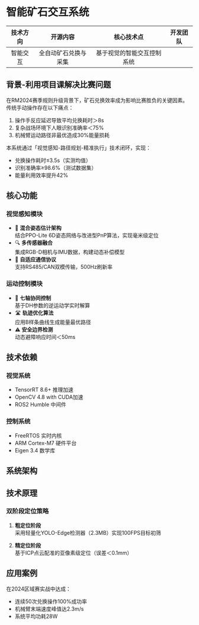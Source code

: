 # 智能矿石交互系统

| 技术方向 |        开源内容        |          核心技术点          |   开发团队   |
| :------: | :------------------: | :--------------------------: | :--------: |
| 智能交互 | 全自动矿石兑换与采集 | 基于视觉的智能交互控制系统 |

## 背景-利用项目课解决比赛问题

在RM2024赛季规则升级背景下，矿石兑换效率成为影响比赛胜负的关键因素。传统手动操作存在以下痛点：
1. 操作手反应延迟导致平均兑换耗时＞8s  
2. 复杂战场环境下人眼识别准确率＜75%
3. 机械臂运动路径非最优造成30%能量损耗

本系统通过「视觉感知-路径规划-精准执行」技术闭环，实现：
- 兑换操作耗时≤3.5s（实测均值）  
- 识别准确率≥98.6%（测试数据集）
- 能量利用效率提升42%

## 核心功能

### 视觉感知模块
- 🧠 **混合姿态估计架构**  
  结合PPO-Lite 6D姿态网络与改进型PnP算法，实现毫米级定位
- 🔍 **多传感器融合**  
  集成RGB-D相机与IMU数据，构建动态补偿模型
- 📡 **自适应通信协议**  
  支持RS485/CAN双模传输，500Hz刷新率

### 运动控制模块
- 🤖 **七轴协同控制**  
  基于DH参数的逆运动学实时解算
- 🛣️ **轨迹优化算法**  
  应用B样条曲线生成能量最优路径
- ⚠️ **安全边界检测**  
  动态避障响应时间＜50ms

## 技术依赖

### 视觉系统
- TensorRT 8.6+ 推理加速
- OpenCV 4.8 with CUDA加速
- ROS2 Humble 中间件

### 控制系统
- FreeRTOS 实时内核
- ARM Cortex-M7 硬件平台
- Eigen 3.4 数学库

## 系统架构

## 技术原理

### 双阶段定位策略
1. **粗定位阶段**  
   采用轻量化YOLO-Edge检测器（2.3MB）实现100FPS目标初筛
   
2. **精定位阶段**  
   基于ICP点云配准的亚像素级定位（误差＜0.1mm）

## 应用案例
在2024区域赛实战中达成：
- 连续50次兑换操作100%成功率
- 机械臂末端速度峰值达2.3m/s
- 系统平均功耗28W
